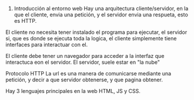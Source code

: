 1. Introducción al entorno web
 Hay una arquitectura cliente/servidor, en la que el cliente, envia una petición, y el servidor envia una respueta, esto es HTTP.

 El cliente no necesita tener instalado el programa para ejecutar, el servidor si, que es donde se ejecuta toda la logica, el cliente simplemente tiene interfaces para interactuar con el.

 El cliente debe tener un navegador para acceder a la interfaz que interactuca eon el servidor.
 El servidor, suele estar en "la nube"

Protocolo HTTP
La url es una manera de comunicarse mediante una petición, y decir a que servidor obtenerse, y que pagina obtener.

Hay 3 lenguajes principales en la web
HTML, JS y CSS.
 
